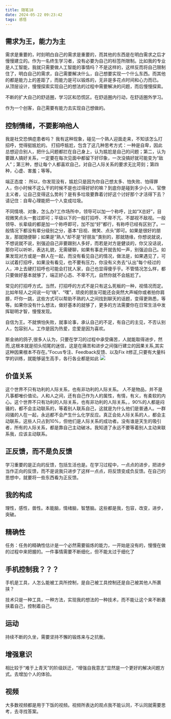 ```yaml
---
title: 随笔18
date: 2024-05-22 09:23:42
tags: 感悟
---
```


## 需求为王，能力为主
需求是重要的，时刻明白自己的需求是重要的，而其他的东西是在明白需求之后才慢慢建立的。作为一名终生学习者，没有必要为自己的标签所限制。比如我的专业是人工智能，我就只需要做人工智能的事情吗？不是这样的，这样反而将自己限制住了，明白自己的需求，自己需要解决什么，自己想要实现一个什么东西。而其他的都是能力上的差距了，而能力是可以锻炼的，无非是多花点时间和心力而已。
从顶层设计，慢慢探索实现自己的想法的过程中需要解决的问题，而后慢慢探索。

不断的扩大自己的舒适圈，学习区和恐慌区。在舒适圈内行动，在舒适圈外学习。

作为一个创客，自己需要有能力去实现自己想做的。

## 控制情绪，不要影响他人
我是社交恐惧症患者吗？ 
我有这种现象，碰见一个熟人迎面走来，不知该怎么打招呼，觉得挺尴尬的。
打招呼尴尬，包含了这几种思考方式：一种是自卑，因此总想迎合别人，把什么问题都拦在自己身上，认为尴尬是自己的问题；第二，认为要跟人搞好关系，一定要在每次见面中都留下好印象，一次没搞好就可能变为“敌人”；第三种，想让每个人都喜欢自己，对自己人际关系的要求无比苛刻；第四种，心虚、害羞；等等。

端正态度：
所以，你发现没有，尴尬只是因为你自己想太多、怕失败、怕得罪人，你小时候不这么干的时候不是也过得好好的嘛？到底你是碰到多少小人、官僚主义者，让自己变得这么势利？是有多垃圾要靠着讨好这个讨好那个才活得下去？请记住：自卑心理能把一个人变成垃圾。


不同情境、对象，怎么办?工作场所中，领导可以加一个称呼，比如“X总好”，目视微笑点头一套过即可；平级以下的一般打招呼、不卑不亢、不鄙视不敌视。一般领导、长辈级的都是加一个称呼即可，加不加“好”都行，有称呼已经有区别了。一般情况下都没有辈分级别之分，基本“目视、微笑、点头”即可。如果是很好的朋友，那就随便聊；如果是“熟人”却不是“好朋友”类别的，那就随缘，你想说就说，不想说就不说，别强迫自己非要跟别人多好，而若是对方是健谈的，你又没话说，那你可以听听，表达礼貌，无需硬聊，如果有事走开就告知一声，别强迫自己。如果发现对方或是一群人在一起，而没有看见自己的情况，做法是，如果遇见了，可以试着打招呼，如果没有看见，也不要有压力，你没有义务去“认出”每个经过的人，冲上去硬打招呼也可能会打扰人家，自己也显得傻乎乎。不管情况怎么样，都只要做好基本就够了，端正好心态、不卑不亢，自然你就不会尴尬了。

常见的打招呼方式。当然，打招呼的方式不是只有这么死板的一种，视情况而定。比如年轻人之间说一句“嗨”、“嘿”，顽皮的朋友可能还会突然大声喊你或者拍你肩膀，吓你一跳，这些方式可以帮助不熟的人之间找到聊天的话题，变得更熟悉，等等。如果你没有什么想法，做好基本的就够了，更多的方法需要你在日常生活中发挥聪明才智，慢慢发现。

自信为王。不就惧怕失败，就事论事，承认自己的不足，有自己的主见，不否认别人，包容别人。工作是因为热爱，恋爱是因为喜欢。

斯金纳的鸽子,很多人认为，只要在学习的过程中承受痛苦，人就能取得进步，然而,这根本就是彻头彻尾的迷信，这是在痛苦和进步之间强行建立的因果关系,其实这种因果根本不存在。”Focus专注、Feedback反馈、以及Fix it修正,只要有大量科学的训练，就能够诞生高手，各行各业都是如此
![](pic/ganwu19-1.jpg)

## 价值关系
这个世界不只有功利的人际关系，也有非功利的人际关系。
人不是物品，并不是凡事都唯价值论。人和人之间，还有自己作为人的属性，有情，有义，有柔软的内心。这个世界不只有功利的人际关系，也有非功利的人际关系。，90%的人都是闷骚的，都不会主动联系的，等着别人联系自己，这就是为什么他们是普通人。一群闷骚的人在一起，永远都不会产生什么化学反应。真正会处人际关系的人，都会主动联系，这些人只占到10%，但他们是人际关系的成功者。没有谁是天生的吸引者，所有的人际关系，都是靠自己主动破冰。我知道了永远不要等着别人主动来联系我，应该主动联系。

## 正反馈，而不是负反馈
学习重要的是正向的反馈，包括生活也是。在学习过程中，一点点的进步，把进步当作正向的反馈，而不是说我只进步了这样一点点，将反馈变成负反馈。在自己的思想中，就要将一些东西看为正反馈。

## 我的构成
理性，感性，兽性。本能脑，情绪脑，智慧脑。这些都是我，包容，改变，进步，突破。


## 精确性
任务：任务的精确性估计是一个必然需要锻炼的能力，一开始是没有的，慢慢在做的过程中来把握的。一件事情需要不断细化，但不能太过于细化了

## 手机控制我？？？
手机是工具，人怎么能被工具所控制，是自己被工具控制还是自己被其他人所裹挟？

技术只是一种工具，一种方法，实现我的想法的一种技术，而不能让这个来不断裹挟着自己，控制着自己。

## 运动
持续不断的久坐，需要坚持不懈的锻炼来与之抗衡。


## 增强意识
相比较于“难于上青天”的阶级跃迁，“增强自我意志”显然是一个更好的解决问题方式。去增加个人的体验。


## 视频
大多数视频都是用于下饭的视频。视频所表达的观点我不能认同，不认同就需要思考，去寻找答案。